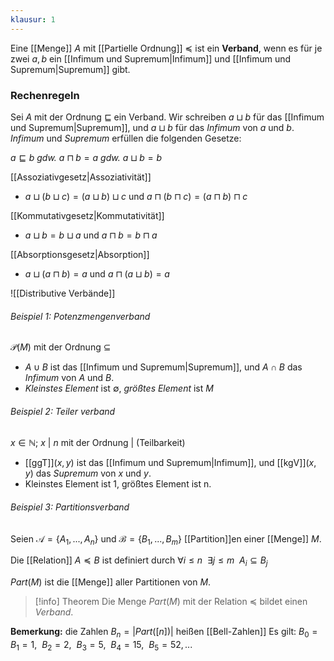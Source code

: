 ```yaml
---
klausur: 1
---
```


Eine [[Menge]] $A$ mit [[Partielle Ordnung]] $\preceq$ ist ein **Verband**, wenn es für je zwei $a, b$ ein [[Infimum und Supremum|Infimum]] und [[Infimum und Supremum|Supremum]] gibt.

### Rechenregeln

Sei $A$ mit der Ordnung $\sqsubseteq$ ein Verband. 
Wir schreiben $a \sqcup b$ für das [[Infimum und Supremum|Supremum]],  und $a \sqcup b$ für das *Infimum* von $a$ und $b$. *Infimum* und *Supremum* erfüllen die folgenden Gesetze:  

$a \sqsubseteq b$   *gdw.*   $a \sqcap b = a$   *gdw.*   $a \sqcup b = b$ 

[[Assoziativgesetz|Assoziativität]] 
- $a \sqcup (b \sqcup c) = (a \sqcup b) \sqcup c$   und   $a \sqcap (b \sqcap c) = (a \sqcap b) \sqcap c$ 

[[Kommutativgesetz|Kommutativität]] 
- $a \sqcup b = b \sqcup a$   und   $a \sqcap b = b \sqcap a$ 

[[Absorptionsgesetz|Absorption]]
- $a \sqcup (a \sqcap b) = a$   und   $a \sqcap (a \sqcup b) = a$

 ![[Distributive Verbände]]
 
###### Beispiel 1: Potenzmengenverband
$\mathcal P (M)$ mit der Ordnung $\subseteq$ 

- $A \cup B$ ist das [[Infimum und Supremum|Supremum]], und $A \cap B$ das *Infimum* von $A$ und $B$. 
- *Kleinstes Element* ist $\emptyset$, *größtes Element* ist $M$

###### Beispiel 2: Teiler verband
${ x \in \mathbb N ;\: x \:|\: n }$ mit der Ordnung | (Teilbarkeit) 
- [[ggT]]$(x, y)$ ist das [[Infimum und Supremum|Infimum]], und [[kgV]]$(x, y)$ das *Supremum* von $x$ und $y$. 
- Kleinstes Element ist 1, größtes Element ist n.

###### Beispiel 3: Partitionsverband

Seien $\mathcal A = \{ A_1, . . . , A_n \}$ und $\mathcal B = \{ B_1, . . . , B_m \}$ [[Partition]]en einer [[Menge]] $M$. 

Die [[Relation]] $A \preceq B$ ist definiert durch $\forall i \leq n \:\: \exists j \leq m \:\: A_i \subseteq B_j$ 

$Part(M)$ ist die [[Menge]] aller Partitionen von $M$.

>[!info] Theorem 
>Die Menge $Part(M)$ mit der Relation $\preceq$ bildet einen *Verband*.

**Bemerkung:** die Zahlen $B_n = |Part([n])|$ heißen [[Bell-Zahlen]] Es gilt: $B_0 = B_1 = 1,\:\: B_2 = 2,\:\: B_3 = 5,\:\: B_4 = 15,\:\: B_5 = 52, . . .$
